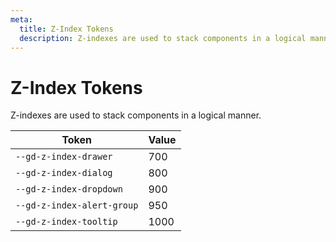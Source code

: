 ```yaml
---
meta:
  title: Z-Index Tokens
  description: Z-indexes are used to stack components in a logical manner.
---
```


# Z-Index Tokens

Z-indexes are used to stack components in a logical manner.

| Token                      | Value |
| -------------------------- | ----- |
| `--gd-z-index-drawer`      | 700   |
| `--gd-z-index-dialog`      | 800   |
| `--gd-z-index-dropdown`    | 900   |
| `--gd-z-index-alert-group` | 950   |
| `--gd-z-index-tooltip`     | 1000  |
